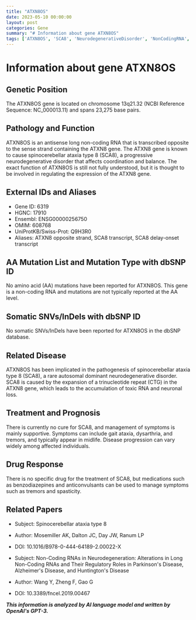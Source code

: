 ```yaml
---
title: "ATXN8OS"
date: 2023-05-10 00:00:00
layout: post
categories: Gene
summary: "# Information about gene ATXN8OS"
tags: ['ATXN8OS', 'SCA8', 'NeurodegenerativeDisorder', 'NonCodingRNA', 'TrinucleotideRepeat', 'SymptomManagement', 'DrugResponse', 'ResearchReview']
---
```


# Information about gene ATXN8OS

## Genetic Position
The ATXN8OS gene is located on chromosome 13q21.32 (NCBI Reference Sequence: NC_000013.11) and spans 23,275 base pairs.

## Pathology and Function
ATXN8OS is an antisense long non-coding RNA that is transcribed opposite to the sense strand containing the ATXN8 gene. The ATXN8 gene is known to cause spinocerebellar ataxia type 8 (SCA8), a progressive neurodegenerative disorder that affects coordination and balance. The exact function of ATXN8OS is still not fully understood, but it is thought to be involved in regulating the expression of the ATXN8 gene.

## External IDs and Aliases
- Gene ID: 6319
- HGNC: 17910
- Ensembl: ENSG00000256750
- OMIM: 608768
- UniProtKB/Swiss-Prot: Q9H3R0
- Aliases: ATXN8 opposite strand, SCA8 transcript, SCA8 delay-onset transcript

## AA Mutation List and Mutation Type with dbSNP ID
No amino acid (AA) mutations have been reported for ATXN8OS. This gene is a non-coding RNA and mutations are not typically reported at the AA level.

## Somatic SNVs/InDels with dbSNP ID
No somatic SNVs/InDels have been reported for ATXN8OS in the dbSNP database.

## Related Disease
ATXN8OS has been implicated in the pathogenesis of spinocerebellar ataxia type 8 (SCA8), a rare autosomal dominant neurodegenerative disorder. SCA8 is caused by the expansion of a trinucleotide repeat (CTG) in the ATXN8 gene, which leads to the accumulation of toxic RNA and neuronal loss.

## Treatment and Prognosis
There is currently no cure for SCA8, and management of symptoms is mainly supportive. Symptoms can include gait ataxia, dysarthria, and tremors, and typically appear in midlife. Disease progression can vary widely among affected individuals.

## Drug Response
There is no specific drug for the treatment of SCA8, but medications such as benzodiazepines and anticonvulsants can be used to manage symptoms such as tremors and spasticity.

## Related Papers
- Subject: Spinocerebellar ataxia type 8
- Author: Mosemiller AK, Dalton JC, Day JW, Ranum LP
- DOI: 10.1016/B978-0-444-64189-2.00022-X

- Subject: Non-Coding RNAs in Neurodegeneration: Alterations in Long Non-Coding RNAs and Their Regulatory Roles in Parkinson's Disease, Alzheimer's Disease, and Huntington's Disease
- Author: Wang Y, Zheng F, Gao G
- DOI: 10.3389/fncel.2019.00467

**_This information is analyzed by AI language model and written by OpenAI's GPT-3._**